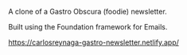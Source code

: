 A clone of a Gastro Obscura (foodie) newsletter.

Built using the Foundation framework for Emails.

https://carlosreynaga-gastro-newsletter.netlify.app/
